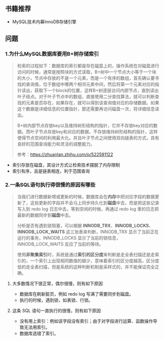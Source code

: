 ## 书籍推荐

- MySQL技术内幕InnoDB存储引擎

## 问题

### 1.为什么MySQL数据库要用B+树存储索引

> 检索的过程如下：数据库的索引都是存在磁盘上的，操作系统在对磁盘进行访问的时候，通常是按照块的方式读取，B+树中一个节点大小等于一个块的大小，节点中存放的不是一个元素，而是一个有序的数组，首先确认要寻找的查询值，位于数组中哪两个相邻元素中间，然后将第一个元素对应的指针读出，获取下一个block的位置，这样B+树逐层访问内部节点，直到读出叶子结点。对于叶子节点中的数组，直接使用二分查找算法，就可以判断查找的元素是否存在，如果存在，就可以得到该查询值对应的存储数据。如果这个数据是详细信息的位置指针，那还需要再访问磁盘一次，将详细信息读出。
>
> B+树内部节点存放key以及维持树形结构的指针，它并不存放key对应的数据。而叶子节点存放key和对应的数据，不存放维持树形结构的指针，这样使得节点空间的利用最大化。并且叶子节点之间使用双向链表的方式，具有良好的范围查询能力和灵活的调整能力。
>
> 参考：https://zhuanlan.zhihu.com/p/522591122

- 索引存放在磁盘，其设计方式让检索技术摆脱了内存限制
- 索引有序，且是链表相连，利于范围查询

### 2.一条SQL语句执行得很慢的原因有哪些

> 当我们进行数据新增或更新的时候，数据库会在**内存**中把对应字段的数据更新了，这些更新的字段并不会马上同步持久化到**磁盘**中去，而是把这些记录写入到 redo log 日志中去，等到空闲的时候，再通过 redo log 里的日志把最新的数据同步到**磁盘**中去。
>
> 分析是否有遇到锁阻塞，可以根据 **INNODB_TRX**、**INNODB_LOCKS**、**INNODB_LOCK_WAITS** 这三张表来判断，INNODB_TRX 显示了当前正在运行的事务，INNODB_LOCKS 显示了当前的锁信息，INNODB_LOCK_WAITS 反应了当前的等待。
>
> 使用**非聚集索引**时，系统是通过**索引的区分度**来判断是走全表扫描还是走索引的，一个索引上出现相同数值的越少，意味着索引的区分度越高，区分度低的走全表扫描，但是系统的这种判断机制是采样式的，并不能保证完全正确。

1. 大多数情况下很正常，偶尔很慢，则有如下原因
   - 数据库在刷新脏页，例如 redo log 写满了需要同步到磁盘。
   - 执行的时候，遇到锁，如表锁、行锁。

2. 这条 SQL 语句一直执行的很慢，则有如下原因
   - 没有用上索引：例如该字段没有索引；由于对字段进行运算、函数操作导致无法用索引。
   - 数据库选错了索引。